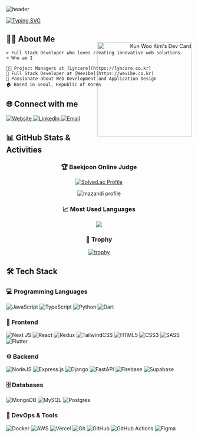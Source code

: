 ![header](https://capsule-render.vercel.app/api?type=waving&color=gradient&customColorList=10&height=200&text=Kun%20Woo%20Kim's%20GITHUB&fontSize=40&animation=twinkling&fontAlign=68&fontAlignY=36)


[![Typing SVG](https://readme-typing-svg.demolab.com/?lines=Hi+There!+Welcome+to+My+Github+Page!!;Full+Stack+Developer+from+South+Korea;4%2Byears+of+coding+experience&size=25&pause=1000&color=6994CDEE&center=false&vCenter=true&width=600&height=100)](https://git.io/typing-svg)


## 👨‍💻 About Me

<div align="left">

```shell
> Full Stack Developer who loves creating innovative web solutions
> Who am I

🧑‍💻 Project Managers at [Lyncare](https://lyncare.co.kr)
🚀 Full Stack Developer at [Wevibe](https://wevibe.co.kr)
🌱 Passionate about Web Development and Application Design
🏠 Based in Seoul, Republic of Korea
```

</div>

<div align="right">
  <a href="https://app.daily.dev/kunwookim">
    <img src="https://api.daily.dev/devcards/v2/4VsXt38l1vAeUTbhu5Qj0.png?r=3t0" width="256" alt="Kun Woo Kim's Dev Card" align="right" style="margin-top: -140px;"/>
  </a>
</div>

## 🌐 Connect with me

<div align="left">
  <a href="https://portfolio.whitemouse.dev/" target="_blank">
    <img src="https://img.shields.io/badge/whitemouse.dev-blue?style=for-the-badge&logo=google-chrome&logoColor=white" alt="Website"/>
  </a>
  <a href="https://linkedin.com/in/kun-woo-kim-b39727225" target="_blank">
    <img src="https://img.shields.io/badge/LinkedIn-0077B5?style=for-the-badge&logo=linkedin&logoColor=white" alt="LinkedIn"/>
  </a>
  <a href="mailto:kimkuns98@gmail.com">
    <img src="https://img.shields.io/badge/Email-D14836?style=for-the-badge&logo=gmail&logoColor=white" alt="Email"/>
  </a>
</div>

## 📊 GitHub Stats & Activities

<div align="center">
  
  ### 🏆 Baekjoon Online Judge
  
  [![Solved.ac Profile](http://mazassumnida.wtf/api/v2/generate_badge?boj=kimkuns)](https://solved.ac/kimkuns)
  
  ![mazandi profile](http://mazandi.herokuapp.com/api?handle=kimkuns&theme=warm)
  
  ### 📈 Most Used Languages
  
  <img src="https://github-readme-stats.vercel.app/api/top-langs/?username=kimkuns91&layout=compact&theme=tokyonight" />
  
  ### 🌟 Trophy
  
  [![trophy](https://github-profile-trophy.vercel.app/?username=kimkuns91&theme=tokyonight&row=1&column=6)](https://github.com/ryo-ma/github-profile-trophy)
  
</div>

## 🛠 Tech Stack

### 💻 Programming Languages
![JavaScript](https://img.shields.io/badge/javascript-%23323330.svg?style=for-the-badge&logo=javascript&logoColor=%23F7DF1E)
![TypeScript](https://img.shields.io/badge/typescript-%23007ACC.svg?style=for-the-badge&logo=typescript&logoColor=white)
![Python](https://img.shields.io/badge/python-3670A0?style=for-the-badge&logo=python&logoColor=ffdd54)
![Dart](https://img.shields.io/badge/dart-%230175C2.svg?style=for-the-badge&logo=dart&logoColor=white)

### 🎨 Frontend
![Next JS](https://img.shields.io/badge/Next-black?style=for-the-badge&logo=next.js&logoColor=white)
![React](https://img.shields.io/badge/react-%2320232a.svg?style=for-the-badge&logo=react&logoColor=%2361DAFB)
![Redux](https://img.shields.io/badge/redux-%23593d88.svg?style=for-the-badge&logo=redux&logoColor=white)
![TailwindCSS](https://img.shields.io/badge/tailwindcss-%2338B2AC.svg?style=for-the-badge&logo=tailwind-css&logoColor=white)
![HTML5](https://img.shields.io/badge/html5-%23E34F26.svg?style=for-the-badge&logo=html5&logoColor=white)
![CSS3](https://img.shields.io/badge/css3-%231572B6.svg?style=for-the-badge&logo=css3&logoColor=white)
![SASS](https://img.shields.io/badge/SASS-hotpink.svg?style=for-the-badge&logo=SASS&logoColor=white)
![Flutter](https://img.shields.io/badge/Flutter-%2302569B.svg?style=for-the-badge&logo=Flutter&logoColor=white)

### ⚙️ Backend
![NodeJS](https://img.shields.io/badge/node.js-6DA55F?style=for-the-badge&logo=node.js&logoColor=white)
![Express.js](https://img.shields.io/badge/express.js-%23404d59.svg?style=for-the-badge&logo=express&logoColor=%2361DAFB)
![Django](https://img.shields.io/badge/django-%23092E20.svg?style=for-the-badge&logo=django&logoColor=white)
![FastAPI](https://img.shields.io/badge/FastAPI-005571?style=for-the-badge&logo=fastapi)
![Firebase](https://img.shields.io/badge/firebase-%23039BE5.svg?style=for-the-badge&logo=firebase)
![Supabase](https://img.shields.io/badge/Supabase-3ECF8E?style=for-the-badge&logo=supabase&logoColor=white)

### 🗄️ Databases
![MongoDB](https://img.shields.io/badge/MongoDB-%234ea94b.svg?style=for-the-badge&logo=mongodb&logoColor=white)
![MySQL](https://img.shields.io/badge/mysql-%2300f.svg?style=for-the-badge&logo=mysql&logoColor=white)
![Postgres](https://img.shields.io/badge/postgres-%23316192.svg?style=for-the-badge&logo=postgresql&logoColor=white)

### 🚀 DevOps & Tools
![Docker](https://img.shields.io/badge/docker-%230db7ed.svg?style=for-the-badge&logo=docker&logoColor=white)
![AWS](https://img.shields.io/badge/AWS-%23FF9900.svg?style=for-the-badge&logo=amazon-aws&logoColor=white)
![Vercel](https://img.shields.io/badge/vercel-%23000000.svg?style=for-the-badge&logo=vercel&logoColor=white)
![Git](https://img.shields.io/badge/git-%23F05033.svg?style=for-the-badge&logo=git&logoColor=white)
![GitHub](https://img.shields.io/badge/github-%23121011.svg?style=for-the-badge&logo=github&logoColor=white)
![GitHub Actions](https://img.shields.io/badge/github%20actions-%232671E5.svg?style=for-the-badge&logo=githubactions&logoColor=white)
![Figma](https://img.shields.io/badge/figma-%23F24E1E.svg?style=for-the-badge&logo=figma&logoColor=white)
